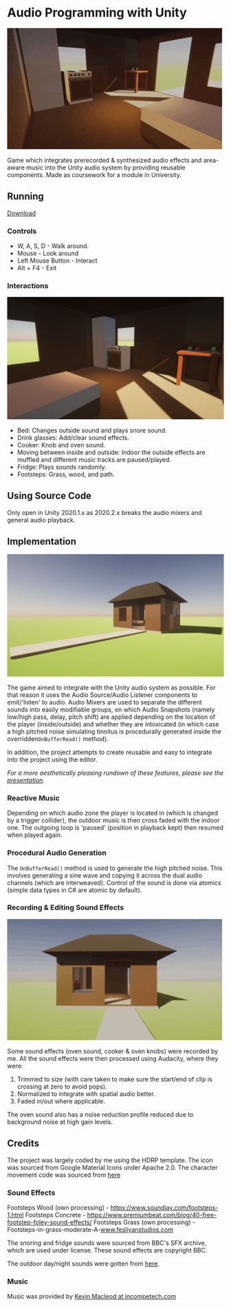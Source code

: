 # Audio Programming with Unity
![GIF of walking around](https://raw.githubusercontent.com/giodestone/Audio-Programming-With-Unity/main/Images/GIF2.gif)

Game which integrates prerecorded & synthesized audio effects and area-aware music into the Unity audio system by providing reusable components. Made as coursework for a module in University.

## Running
[Download](https://github.com/giodestone/Audio-Programming-With-Unity/releases)

### Controls
* W, A, S, D - Walk around.
* Mouse - Look around
* Left Mouse Button - Interact
* Alt + F4 - Exit

### Interactions
![Cooker Image](https://raw.githubusercontent.com/giodestone/Audio-Programming-With-Unity/main/Images/Image2.jpg)

- Bed: Changes outside sound and plays snore sound.
- Drink glasses: Add/clear sound effects.
- Cooker: Knob and oven sound.
- Moving between inside and outside: Indoor the outside effects are muffled and different music tracks are paused/played.
- Fridge: Plays sounds randomly.
- Footsteps: Grass, wood, and path.

## Using Source Code
Only open in Unity 2020.1.x as 2020.2.x breaks the audio mixers and general audio playback.

## Implementation
![Image of House](https://raw.githubusercontent.com/giodestone/Audio-Programming-With-Unity/main/Images/Image1.jpg)

The game aimed to integrate with the Unity audio system as possible. For that reason it uses the Audio Source/Audio Listener components to emit/'listen' to audio. Audio Mixers are used to separate the different sounds into easily modifiable groups, on which Audio Snapshots (namely low/high pass, delay, pitch shift) are applied depending on the location of the player (inside/outside) and whether they are intoxicated (in which case a high pitched noise simulating tinnitus is procedurally generated inside the overridden`OnBufferRead()` method).

In addition, the project attempts to create reusable and easy to integrate into the project using the editor.

*For a more aesthetically pleasing rundown of these features, please see the [presentation](https://raw.githubusercontent.com/giodestone/Audio-Programming-With-Unity/main/Presentation.pdf).*

### Reactive Music
Depending on which audio zone the player is located in (which is changed by a trigger collider), the outdoor music is then cross faded with the indoor one. The outgoing loop is 'paused' (position in playback kept) then resumed when played again.

### Procedural Audio Generation
The `OnBufferRead()` method is used to generate the high pitched noise. This involves generating a sine wave and copying it across the dual audio channels (which are interweaved). Control of the sound is done via atomics (simple data types in C# are atomic by default).

### Recording & Editing Sound Effects
![Cabin at night](https://raw.githubusercontent.com/giodestone/Audio-Programming-With-Unity/main/Images/GIF1.gif)

Some sound effects (oven sound, cooker & oven knobs) were recorded by me. All the sound effects were then processed using Audacity, where they were:
1. Trimmed to size (with care taken to make sure the start/end of clip is crossing at zero to avoid pops).
2. Normalized to integrate with spatial audio better.
3. Faded in/out where applicable.

The oven sound also has a noise reduction profile reduced due to background noise at high gain levels.


## Credits
The project was largely coded by me using the HDRP template. The icon was sourced from Google Material Icons under Apache 2.0. The character movement code was sourced from [here](https://assetstore.unity.com/packages/tools/input-management/mini-first-person-controller-174710)

### Sound Effects
Footsteps Wood (own processing) - https://www.soundjay.com/footsteps-1.html
Footsteps Concrete - https://www.premiumbeat.com/blog/40-free-footstep-foley-sound-effects/
Footsteps Grass (own processing) - Footsteps-in-grass-moderate-A-www.fesliyanstudios.com

The snoring and fridge sounds were sourced from BBC's SFX archive, which are used under license. These sound effects are copyright BBC.

The outdoor day/night sounds were gotten from [here](https://www.freetousesounds.com/product/vietnam-sound-library/).

### Music
Music was provided by [Kevin Macleod at incompetech.com](https://incompetech.com/music/royalty-free/)

